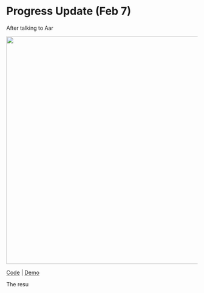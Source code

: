 # Progress Update (Feb 7)
After talking to Aar

<p align="center">
  <img width="600" src="">
</p>

[Code]() | [Demo]()

The resu
